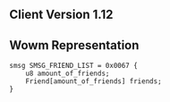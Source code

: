 ## Client Version 1.12

## Wowm Representation
```rust,ignore
smsg SMSG_FRIEND_LIST = 0x0067 {
    u8 amount_of_friends;    
    Friend[amount_of_friends] friends;    
}

```
